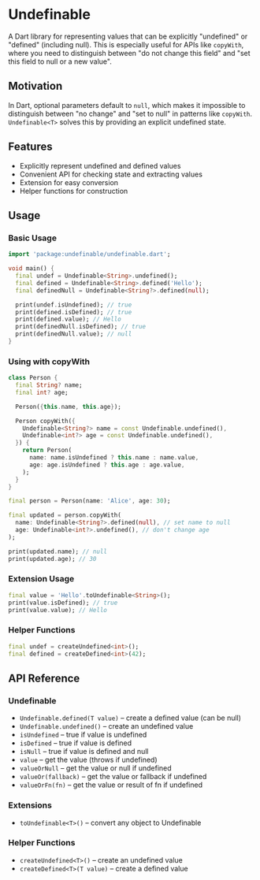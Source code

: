# Undefinable

A Dart library for representing values that can be explicitly "undefined" or "defined" (including null). This is especially useful for APIs like `copyWith`, where you need to distinguish between "do not change this field" and "set this field to null or a new value".

## Motivation

In Dart, optional parameters default to `null`, which makes it impossible to distinguish between "no change" and "set to null" in patterns like `copyWith`. `Undefinable<T>` solves this by providing an explicit undefined state.

## Features

- Explicitly represent undefined and defined values
- Convenient API for checking state and extracting values
- Extension for easy conversion
- Helper functions for construction

## Usage

### Basic Usage

```dart
import 'package:undefinable/undefinable.dart';

void main() {
  final undef = Undefinable<String>.undefined();
  final defined = Undefinable<String>.defined('Hello');
  final definedNull = Undefinable<String?>.defined(null);

  print(undef.isUndefined); // true
  print(defined.isDefined); // true
  print(defined.value); // Hello
  print(definedNull.isDefined); // true
  print(definedNull.value); // null
}
```

### Using with copyWith

```dart
class Person {
  final String? name;
  final int? age;

  Person({this.name, this.age});

  Person copyWith({
    Undefinable<String?> name = const Undefinable.undefined(),
    Undefinable<int?> age = const Undefinable.undefined(),
  }) {
    return Person(
      name: name.isUndefined ? this.name : name.value,
      age: age.isUndefined ? this.age : age.value,
    );
  }
}

final person = Person(name: 'Alice', age: 30);

final updated = person.copyWith(
  name: Undefinable<String?>.defined(null), // set name to null
  age: Undefinable<int?>.undefined(), // don't change age
);

print(updated.name); // null
print(updated.age); // 30
```

### Extension Usage

```dart
final value = 'Hello'.toUndefinable<String>();
print(value.isDefined); // true
print(value.value); // Hello
```

### Helper Functions

```dart
final undef = createUndefined<int>();
final defined = createDefined<int>(42);
```

## API Reference

### Undefinable<T>

- `Undefinable.defined(T value)` – create a defined value (can be null)
- `Undefinable.undefined()` – create an undefined value
- `isUndefined` – true if value is undefined
- `isDefined` – true if value is defined
- `isNull` – true if value is defined and null
- `value` – get the value (throws if undefined)
- `valueOrNull` – get the value or null if undefined
- `valueOr(fallback)` – get the value or fallback if undefined
- `valueOrFn(fn)` – get the value or result of fn if undefined

### Extensions

- `toUndefinable<T>()` – convert any object to Undefinable<T>

### Helper Functions

- `createUndefined<T>()` – create an undefined value
- `createDefined<T>(T value)` – create a defined value